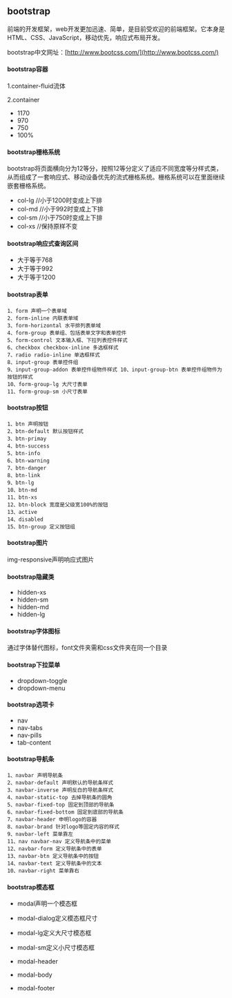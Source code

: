 ## bootstrap

前端的开发框架，web开发更加迅速、简单，是目前受欢迎的前端框架。它本身是HTML、CSS、JavaScript，移动优先，响应式布局开发。

bootstrap中文网址：[http://www.bootcss.com/](http://www.bootcss.com/)

#### bootstrap容器

1.container-fluid流体

2.container

* 1170
* 970
* 750
* 100%

#### bootstrap栅格系统

bootstrap将页面横向分为12等分，按照12等分定义了适应不同宽度等分样式类，从而组成了一套响应式、移动设备优先的流式栅格系统。栅格系统可以在里面继续嵌套栅格系统。

* col-lg   //小于1200时变成上下排
* col-md   //小于992时变成上下排
* col-sm    //小于750时变成上下排
* col-xs     //保持原样不变

#### bootstrap响应式查询区间

* 大于等于768
* 大于等于992
* 大于等于1200

#### bootstrap表单

```
1、form 声明一个表单域
2、form-inline 内联表单域
3、form-horizontal 水平排列表单域
4、form-group 表单组、包括表单文字和表单控件
5、form-control 文本输入框、下拉列表控件样式
6、checkbox checkbox-inline 多选框样式
7、radio radio-inline 单选框样式
8、input-group 表单控件组
9、input-group-addon 表单控件组物件样式 10、input-group-btn 表单控件组物件为按钮的样式
10、form-group-lg 大尺寸表单
11、form-group-sm 小尺寸表单
```

#### bootstrap按钮

```
1、btn 声明按钮
2、btn-default 默认按钮样式
3、btn-primay
4、btn-success
5、btn-info
6、btn-warning
7、btn-danger
8、btn-link
9、btn-lg
10、btn-md
11、btn-xs
12、btn-block 宽度是父级宽100%的按钮
13、active
14、disabled
15、btn-group 定义按钮组
```

#### bootstrap图片

img-responsive声明响应式图片

#### bootstrap隐藏类

* hidden-xs
* hidden-sm
* hidden-md
* hidden-lg

#### bootstrap字体图标

通过字体替代图标，font文件夹需和css文件夹在同一个目录

#### bootstrap下拉菜单

* dropdown-toggle
* dropdown-menu

#### bootstrap选项卡

* nav
* nav-tabs
* nav-pills
* tab-content

#### bootstrap导航条

```
1、navbar 声明导航条
2、navbar-default 声明默认的导航条样式
3、navbar-inverse 声明反白的导航条样式
4、navbar-static-top 去掉导航条的圆角
5、navbar-fixed-top 固定到顶部的导航条
6、navbar-fixed-bottom 固定到底部的导航条
7、navbar-header 申明logo的容器
8、navbar-brand 针对logo等固定内容的样式
9、navbar-left 菜单靠左
11、nav navbar-nav 定义导航条中的菜单
12、navbar-form 定义导航条中的表单
13、navbar-btn 定义导航条中的按钮
14、navbar-text 定义导航条中的文本
10、navbar-right 菜单靠右
```

#### bootstrap模态框

* modal声明一个模态框

* modal-dialog定义模态框尺寸

* modal-lg定义大尺寸模态框

* modal-sm定义小尺寸模态框

* modal-header

* modal-body

* modal-footer



